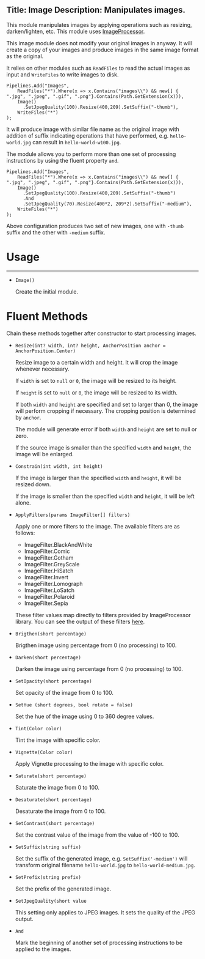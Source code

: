 Title: Image
Description: Manipulates images.
---
This module manipulates images by applying operations such as resizing, darken/lighten, etc. This module uses [ImageProcessor](http://imageprocessor.org/).

This image module does not modify your original images in anyway. It will create a copy of your images and produce images in the same image format as the original.

It relies on other modules such as `ReadFiles` to read the actual images as input and `WriteFiles` to write images to disk.

```
Pipelines.Add("Images",
    ReadFiles("*").Where(x => x.Contains("images\\") && new[] { ".jpg", ".jpeg", ".gif", ".png"}.Contains(Path.GetExtension(x))),
    Image()
      .SetJpegQuality(100).Resize(400,209).SetSuffix("-thumb"),
    WriteFiles("*")
);
```

It will produce image with similar file name as the original image with addition of suffix indicating operations that have performed, e.g. `hello-world.jpg` can result in `hello-world-w100.jpg`.

The module allows you to perform more than one set of processing instructions by using the fluent property `and`.

```
Pipelines.Add("Images",
    ReadFiles("*").Where(x => x.Contains("images\\") && new[] { ".jpg", ".jpeg", ".gif", ".png"}.Contains(Path.GetExtension(x))),
    Image()
      .SetJpegQuality(100).Resize(400,209).SetSuffix("-thumb")
      .And
      .SetJpegQuality(70).Resize(400*2, 209*2).SetSuffix("-medium"),
    WriteFiles("*")
);
```

Above configuration produces two set of new images, one with `-thumb` suffix and the other with `-medium` suffix.

# Usage
---

  - `Image()`
  
    Create the initial module. 
    
    
# Fluent Methods

Chain these methods together after constructor to start processing images. 

  - `Resize(int? width, int? height, AnchorPosition anchor = AnchorPosition.Center)`
  
    Resize image to a certain width and height. It will crop the image whenever necessary.
    
    If `width` is set to `null` or `0`, the image will be resized to its height.
    
    If `height` is set to `null` or `0`,  the image will be resized to its width.
    
    If both `width` and `height` are specified and set to larger than 0, the image will perform cropping if necessary. The cropping position is determined by `anchor`.
    
    The module will generate error if both `width` and `height` are set to null or zero.
    
    If the source image is smaller than the specified `width` and `height`, the image will be enlarged.
 
  - `Constrain(int width, int height)`
 
    If the image is larger than the specified `width` and `height`, it will be resized down.
    
    If the image is smaller than the specified `width` and `height`, it will be left alone. 

  - `ApplyFilters(params ImageFilter[] filters)`
    
    Apply one or more filters to the image. The available filters are as follows:
    
    - ImageFilter.BlackAndWhite
    - ImageFilter.Comic
    - ImageFilter.Gotham
    - ImageFilter.GreyScale
    - ImageFilter.HiSatch
    - ImageFilter.Invert
    - ImageFilter.Lomograph
    - ImageFilter.LoSatch
    - ImageFilter.Polaroid
    - ImageFilter.Sepia
    
    These filter values map directly to filters provided by ImageProcessor library. You can see the output of these filters [here](http://imageprocessor.org/imageprocessor/imagefactory/filter/).

  - `Brigthen(short percentage)`
    
    Brigthen image using percentage from 0 (no processing) to 100.
    
  - `Darken(short percentage)`
  
    Darken the image using percentage from 0 (no processing) to 100.
    
  - `SetOpacity(short percentage)`
  
    Set opacity of the image from 0 to 100.
    
  - `SetHue (short degrees, bool rotate = false)`
  
    Set the hue of the image using 0 to 360 degree values. 
    
  - `Tint(Color color)`
  
    Tint the image with specific color.
    
  - `Vignette(Color color)`
  
    Apply Vignette processing to the image with specific color.
    
  - `Saturate(short percentage)`
  
    Saturate the image from 0 to 100.
    
  - `Desaturate(short percentage)`
  
    Desaturate the image from 0 to 100.
    
  - `SetContrast(short percentage)`
  
    Set the contrast value of the image from the value of -100 to 100.
    
  - `SetSuffix(string suffix)`
   
    Set the suffix of the generated image, e.g. `SetSuffix('-medium')` will transform original filename `hello-world.jpg` to `hello-world-medium.jpg`.
    
  - `SetPrefix(string prefix)`
  
    Set the prefix of the generated image.
    
    
  - `SetJpegQuality(short value`
  
    This setting only applies to JPEG images. It sets the quality of the JPEG output.
      
  - `And`
  
    Mark the beginning of another set of processing instructions to be applied to the images. 